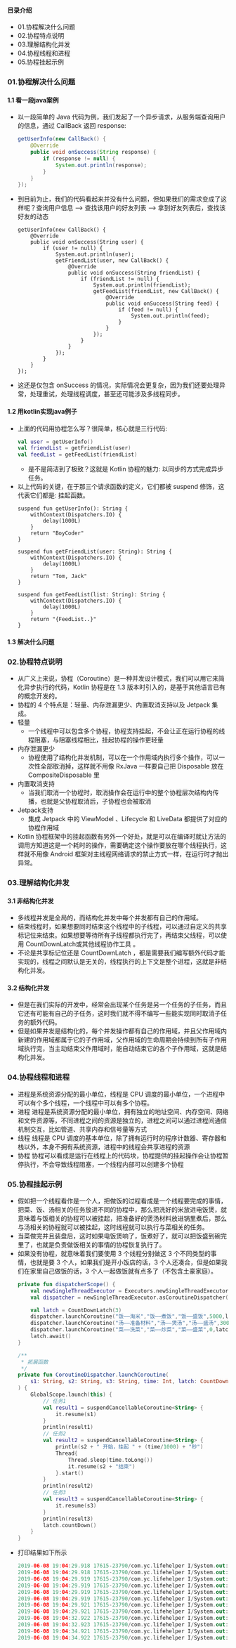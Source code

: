 #### 目录介绍
- 01.协程解决什么问题
- 02.协程特点说明
- 03.理解结构化并发
- 04.协程线程和进程
- 05.协程挂起示例


### 01.协程解决什么问题
#### 1.1 看一段java案例
- 以一段简单的 Java 代码为例，我们发起了一个异步请求，从服务端查询用户的信息，通过 CallBack 返回 response: 
    ``` java
    getUserInfo(new CallBack() {
        @Override
        public void onSuccess(String response) {
            if (response != null) {
                System.out.println(response);
            }
        }
    });
    ```
- 到目前为止，我们的代码看起来并没有什么问题，但如果我们的需求变成了这样呢？查询用户信息 --> 查找该用户的好友列表 --> 拿到好友列表后，查找该好友的动态
    ```
    getUserInfo(new CallBack() {
        @Override
        public void onSuccess(String user) {
            if (user != null) {
                System.out.println(user);
                getFriendList(user, new CallBack() {
                    @Override
                    public void onSuccess(String friendList) {
                        if (friendList != null) {
                            System.out.println(friendList);
                            getFeedList(friendList, new CallBack() {
                                @Override
                                public void onSuccess(String feed) {
                                    if (feed != null) {
                                        System.out.println(feed);
                                    }
                                }
                            });
                        }
                    }
                });
            }
        }
    });
    ```
- 这还是仅包含 onSuccess 的情况，实际情况会更复杂，因为我们还要处理异常，处理重试，处理线程调度，甚至还可能涉及多线程同步。


#### 1.2 用kotlin实现java例子
- 上面的代码用协程怎么写？很简单，核心就是三行代码: 
    ``` kotlin
    val user = getUserInfo()
    val friendList = getFriendList(user)
    val feedList = getFeedList(friendList)
    ```
    - 是不是简洁到了极致？这就是 Kotlin 协程的魅力: 以同步的方式完成异步任务。
- 以上代码的关键，在于那三个请求函数的定义，它们都被 suspend 修饰，这代表它们都是: 挂起函数。
    ```
    suspend fun getUserInfo(): String {
        withContext(Dispatchers.IO) {
            delay(1000L)
        }
        return "BoyCoder"
    }

    suspend fun getFriendList(user: String): String {
        withContext(Dispatchers.IO) {
            delay(1000L)
        }
        return "Tom, Jack"
    }

    suspend fun getFeedList(list: String): String {
        withContext(Dispatchers.IO) {
            delay(1000L)
        }
        return "{FeedList..}"
    }
    ```


#### 1.3 解决什么问题


### 02.协程特点说明
- 从广义上来说，协程（Coroutine）是一种并发设计模式，我们可以用它来简化异步执行的代码，Kotlin 协程是在 1.3 版本时引入的，是基于其他语言已有的概念开发的。
- 协程的 4 个特点是：轻量、内存泄漏更少、内置取消支持以及 Jetpack 集成。
- 轻量
    - 一个线程中可以包含多个协程，协程支持挂起，不会让正在运行协程的线程阻塞，与阻塞线程相比，挂起协程的操作更轻量
- 内存泄漏更少
    - 协程使用了结构化并发机制，可以在一个作用域内执行多个操作，可以一次性全部取消掉，这样就不用像 RxJava 一样要自己把 Disposable 放在 CompositeDisposable 里
- 内置取消支持
    - 当我们取消一个协程时，取消操作会在运行中的整个协程层次结构内传播，也就是父协程取消后，子协程也会被取消
- Jetpack支持
    - 集成 Jetpack 中的 ViewModel 、Lifecycle 和 LiveData 都提供了对应的协程作用域
- Kotlin 协程框架中的挂起函数有另外一个好处，就是可以在编译时就让方法的调用方知道这是一个耗时的操作，需要确定这个操作要放在哪个线程执行，这样就不用像 Android 框架对主线程网络请求的禁止方式一样，在运行时才抛出异常。


### 03.理解结构化并发
#### 3.1 非结构化并发
- 多线程并发是全局的，而结构化并发中每个并发都有自己的作用域。
- 结束线程时，如果想要同时结束这个线程中的子线程，可以通过自定义的共享标记位来结束。如果想要等待所有子线程都执行完了，再结束父线程，可以使用 CountDownLatch或其他线程协作工具 。
- 不论是共享标记位还是 CountDownLatch ，都是需要我们编写额外代码才能实现的，线程之间默认是无关的，线程执行的上下文是整个进程，这就是非结构化并发。


#### 3.2 结构化并发
- 但是在我们实际的开发中，经常会出现某个任务是另一个任务的子任务，而且它还有可能有自己的子任务，这时我们就不得不编写一些能实现同时取消子任务的额外代码。
- 但是如果并发是结构化的，每个并发操作都有自己的作用域，并且父作用域内新建的作用域都属于它的子作用域，父作用域的生命周期会持续到所有子作用域执行完，当主动结束父作用域时，能自动结束它的各个子作用域，这就是结构化并发。


### 04.协程线程和进程
- 进程是系统资源分配的最小单位，线程是 CPU 调度的最小单位，一个进程中可以有个多个线程，一个线程中可以有多个协程。
- 进程 进程是系统资源分配的最小单位，拥有独立的地址空间、内存空间、网络和文件资源等，不同进程之间的资源是独立的，进程之间可以通过进程间通信机制交互，比如管道、共享内存和信号量等方式
- 线程 线程是 CPU 调度的基本单位，除了拥有运行时的程序计数器、寄存器和栈以外，本身不拥有系统资源，进程中的线程会共享进程的资源
- 协程 协程可以看成是运行在线程上的代码块，协程提供的挂起操作会让协程暂停执行，不会导致线程阻塞，一个线程内部可以创建多个协程


### 05.协程挂起示例
- 假如把一个线程看作是一个人，把做饭的过程看成是一个线程要完成的事情，把菜、饭、汤相关的任务放进不同的协程中，那么把洗好的米放进电饭煲，就意味着与饭相关的协程可以被挂起，把准备好的煲汤材料放进锅里煮后，那么与汤相关的协程就可以被挂起，这时线程就可以执行与菜相关的任务。
- 当菜做完并且装盘后，这时如果电饭煲响了，饭煮好了，就可以把饭盛到碗完里了，也就是负责做饭相关的事情的协程恢复执行了。
- 如果没有协程，就意味着我们要使用 3 个线程分别做这 3 个不同类型的事情，也就是要 3 个人，如果我们是开小饭店的话，3 个人还凑合，但是如果我们在家里自己做饭的话，3 个人一起做饭就有点多了（不包含土豪家庭）。
    ``` kotlin
    private fun dispatcherScope() {
        val newSingleThreadExecutor = Executors.newSingleThreadExecutor()
        val dispatcher = newSingleThreadExecutor.asCoroutineDispatcher()
    
        val latch = CountDownLatch(3)
        dispatcher.launchCoroutine("饭——淘米","饭——煮饭","饭——盛饭",5000,latch)
        dispatcher.launchCoroutine("汤——准备材料","汤——煲汤","汤——盛汤",3000,latch)
        dispatcher.launchCoroutine("菜——洗菜","菜——炒菜","菜——盛菜",0,latch)
        latch.await()
    }
    
    /**
     * 拓展函数
     */
    private fun CoroutineDispatcher.launchCoroutine(
        s1: String, s2: String, s3: String, time: Int, latch: CountDownLatch
    ) {
        GlobalScope.launch(this) {
            // 任务1
            val result1 = suspendCancellableCoroutine<String> {
                it.resume(s1)
            }
            println(result1)
            // 任务2
            val result2 = suspendCancellableCoroutine<String> {
                println(s2 + " 开始，挂起 " + (time/1000) + "秒")
                Thread{
                    Thread.sleep(time.toLong())
                    it.resume(s2 + "结束")
                }.start()
            }
            println(result2)
            // 任务3
            val result3 = suspendCancellableCoroutine<String> {
                it.resume(s3)
            }
            println(result3)
            latch.countDown()
        }
    }
    ```
- 打印结果如下所示
    ``` kotlin
    2019-06-08 19:04:29.918 17615-23790/com.yc.lifehelper I/System.out: 饭——淘米
    2019-06-08 19:04:29.918 17615-23790/com.yc.lifehelper I/System.out: 饭——煮饭 开始，挂起 5秒
    2019-06-08 19:04:29.919 17615-23790/com.yc.lifehelper I/System.out: 汤——准备材料
    2019-06-08 19:04:29.919 17615-23790/com.yc.lifehelper I/System.out: 汤——煲汤 开始，挂起 3秒
    2019-06-08 19:04:29.919 17615-23790/com.yc.lifehelper I/System.out: 菜——洗菜
    2019-06-08 19:04:29.919 17615-23790/com.yc.lifehelper I/System.out: 菜——炒菜 开始，挂起 0秒
    2019-06-08 19:04:29.921 17615-23790/com.yc.lifehelper I/System.out: 菜——炒菜结束
    2019-06-08 19:04:29.921 17615-23790/com.yc.lifehelper I/System.out: 菜——盛菜
    2019-06-08 19:04:32.922 17615-23790/com.yc.lifehelper I/System.out: 汤——煲汤结束
    2019-06-08 19:04:32.923 17615-23790/com.yc.lifehelper I/System.out: 汤——盛汤
    2019-06-08 19:04:34.921 17615-23790/com.yc.lifehelper I/System.out: 饭——煮饭结束
    2019-06-08 19:04:34.922 17615-23790/com.yc.lifehelper I/System.out: 饭——盛饭
    ```



































